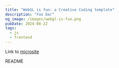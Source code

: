 ```yaml
---
title: "WebGL is fun: a Creative Coding template"
description: "Foo bar"
og_image: /images/webgl-is-fun.png
pubDate: 2024-08-22
tags:
  - js
  - frontend
---
```


Link to <a target="_blank" href="https://nmattia.github.io/webgl-shader-template" rel="noopener noreferrer">microsite</a>

<!--more-->


README

